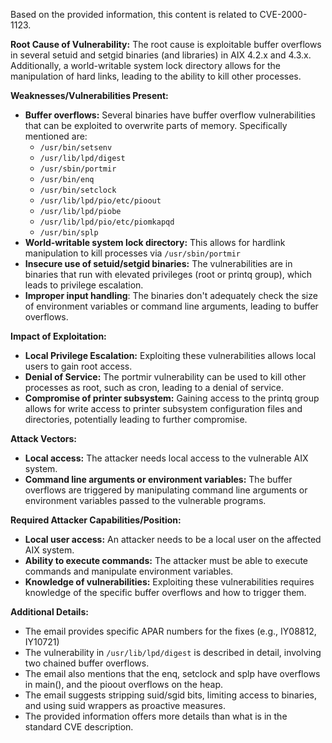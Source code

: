 Based on the provided information, this content is related to CVE-2000-1123.

**Root Cause of Vulnerability:**
The root cause is exploitable buffer overflows in several setuid and setgid binaries (and libraries) in AIX 4.2.x and 4.3.x. Additionally, a world-writable system lock directory allows for the manipulation of hard links, leading to the ability to kill other processes.

**Weaknesses/Vulnerabilities Present:**
*   **Buffer overflows:** Several binaries have buffer overflow vulnerabilities that can be exploited to overwrite parts of memory. Specifically mentioned are:
    *   `/usr/bin/setsenv`
    *   `/usr/lib/lpd/digest`
    *   `/usr/sbin/portmir`
    *   `/usr/bin/enq`
    *   `/usr/bin/setclock`
    *  `/usr/lib/lpd/pio/etc/pioout`
    *  `/usr/lib/lpd/piobe`
    *  `/usr/lib/lpd/pio/etc/piomkapqd`
    *  `/usr/bin/splp`
*   **World-writable system lock directory:** This allows for hardlink manipulation to kill processes via `/usr/sbin/portmir`
*   **Insecure use of setuid/setgid binaries:** The vulnerabilities are in binaries that run with elevated privileges (root or printq group), which leads to privilege escalation.
*   **Improper input handling**: The binaries don't adequately check the size of environment variables or command line arguments, leading to buffer overflows.

**Impact of Exploitation:**
*   **Local Privilege Escalation:** Exploiting these vulnerabilities allows local users to gain root access.
*   **Denial of Service:**  The portmir vulnerability can be used to kill other processes as root, such as cron, leading to a denial of service.
*   **Compromise of printer subsystem:** Gaining access to the printq group allows for write access to printer subsystem configuration files and directories, potentially leading to further compromise.

**Attack Vectors:**
*   **Local access:** The attacker needs local access to the vulnerable AIX system.
*   **Command line arguments or environment variables:** The buffer overflows are triggered by manipulating command line arguments or environment variables passed to the vulnerable programs.

**Required Attacker Capabilities/Position:**
*   **Local user access:** An attacker needs to be a local user on the affected AIX system.
*   **Ability to execute commands:** The attacker must be able to execute commands and manipulate environment variables.
*   **Knowledge of vulnerabilities:**  Exploiting these vulnerabilities requires knowledge of the specific buffer overflows and how to trigger them.

**Additional Details:**
*   The email provides specific APAR numbers for the fixes (e.g., IY08812, IY10721)
*   The vulnerability in `/usr/lib/lpd/digest` is described in detail, involving two chained buffer overflows.
*   The email also mentions that the enq, setclock and splp have overflows in main(), and the pioout overflows on the heap.
*   The email suggests stripping suid/sgid bits, limiting access to binaries, and using suid wrappers as proactive measures.
*  The provided information offers more details than what is in the standard CVE description.